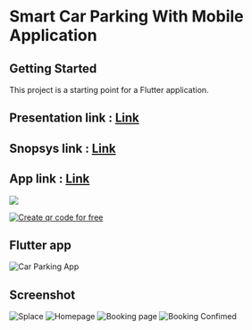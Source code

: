# Smart Car Parking With Mobile Application


## Getting Started

This project is a starting point for a Flutter application.
## Presentation link : <a href="https://www.canva.com/design/DAFdurFydeg/XtB_sUd2ZbmzV-jLP6wzTQ/view?utm_content=DAFdurFydeg&utm_campaign=designshare&utm_medium=link2&utm_source=sharebutton"> Link <a/>
## Snopsys link : <a href="https://docs.google.com/document/d/1ZsyngNLY_X-dFTtt3dfCJGs07xzUuPtQ/edit?usp=sharing&ouid=103362632489635974097&rtpof=true&sd=true"> Link <a/>
## App link : <a href="https://github.com/MrNitishroy/Smart_car_parking_IOT/releases/download/Download/app-release.apk"> Link <a/>

<a href="https://github.com/MrNitishroy/Smart_car_parking_IOT/releases/download/Download/Car_parking_app.apk"> <img src="https://blogger.googleusercontent.com/img/b/R29vZ2xl/AVvXsEhiCNHoK-BxTFyf-D7vzSNtGAsXun9e105dAXMKvDE7ilG86WSqiwHI_om6WEJQV47X8EmzP43rY_k2iRR1fX7I_oZg1GyswbRXmh02JgY0jFIn0IA-oCMMSIgUBX8YlwMk5QtP75shuYxHa-vDjDpkklPsjMz6A96dXkTZOHzlGiW1qtlzM0FPrPeXwg/s309/donwload%20app.png"></a>

<a href='https://me-qr.com' border='0' style='cursor:pointer;display:block'><img src='https://cdn.me-qr.com/qr/56199536.png?v=1681396540' alt='Create qr code for free'></a><a href='https://me-qr.com' border='0' style='cursor:default;display:none'>Create qr code for free</a>


## Flutter app 

![Car Parking App](https://blogger.googleusercontent.com/img/b/R29vZ2xl/AVvXsEjYZU7y1HuTl7fvxCITvZ7Lsg4CucHiR6OPRaCdJnG3nfop2gKlRZI7omprNYaXWffpUnpy2jpnXGACeNfUwHSK-_KBVcPQFcpL_uyObTYY8nG4YB1y_uAwGI6STG7iy0lPnefUHlYCkl14Lrqs7uaYZL733vmHQkc4QLNjc4qli5qRYqxm9OABEOO1nA/s1280/STATION%20With%20Application.png)


## Screenshot

![Splace](https://blogger.googleusercontent.com/img/b/R29vZ2xl/AVvXsEilTaZA6kVpSDT2EaTkIst8kSrOnsonY24TITKr6vfFnfNQvhdY8_YcN06eR-i7BG5CDJBvCsbMNEzg8hKJXEY4HvEgmRPXCPDnf47_wehOZ8Q54xHtZNyYu_suoMt0phOkC_HZqzvy8-hMxCiOi-dTZy1m-xgy2GxrU1il2N2Z7E0nheWsCoN-JIR7rQ/s1200/spalce.jpg)
![Homepage](https://blogger.googleusercontent.com/img/b/R29vZ2xl/AVvXsEgL8rEG_lVdItYOR37K8wkOczbVRmBTgj-F79byw6bH5sR61_aexB1ZOkshqoBGpvFWag-1vYGBGNsBwb0kPFeuzG8JbEvXs5Z7SwBw_LvGefG2_35cYmQuFlMlDn-bMsORvVTPJbJX_Ij7GAFy3l6LrZnU8AFxNTvTpq4da7GEQIybO6USPO5ED2zgtg/s1200/home%20page.jpg)
![Booking page](https://blogger.googleusercontent.com/img/b/R29vZ2xl/AVvXsEgT2kuefilevwIcx3s3lSCnSSPK0bMsswgChivlTggmAGbNoQfdmrK9f5KvFwHd90vT3gAOdeHOrN5PU1v3i4CT3zdqNtLEQE_yMs8n6SFt5gWIizgPiGBboo8zg728PNJbfGYHmIOnqHI-vUuXo1CHmzrw-B8eWSZaEFnxkxa7pOv469pnHZonFDxvyw/s1200/book%20slot.jpg)
![Booking Confimed](https://blogger.googleusercontent.com/img/b/R29vZ2xl/AVvXsEi4zJsS6jTNMn_TuLVfTcZMllvKkWxFxaYu7zMtx1paszWGAcs_1WjfH5s-UfnrJ_A9ZAW3uGeovj13u2dliR_3FXyMtYx6h4dS3fTygXDaBScusHhkAbRBpWVQ_NHpFUoFeM35wAb8tsySGhkH2MIhEtZMDxUjG2krLcHwmS_KuxueRCLTV7rj2FznZA/s1200/payment%20done.jpg)



